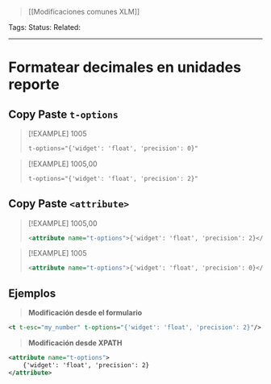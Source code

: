 > [[Modificaciones comunes XLM]]

Tags: 
Status: 
Related: 

___
# Formatear decimales en unidades reporte
## Copy Paste `t-options`

> [!EXAMPLE] 1005
> ```xml
>t-options="{'widget': 'float', 'precision': 0}"
>``` 

> [!EXAMPLE] 1005,00
> ```xml
>t-options="{'widget': 'float', 'precision': 2}"
>``` 

## Copy Paste `<attribute>`

> [!EXAMPLE] 1005,00
> ```xml
> <attribute name="t-options">{'widget': 'float', 'precision': 2}</attribute>
> ``` 

> [!EXAMPLE] 1005
> ```xml
><attribute name="t-options">{'widget': 'float', 'precision': 0}</attribute>
>``` 

## Ejemplos
> **Modificación desde el formulario**
```xml
<t t-esc="my_number" t-options="{'widget': 'float', 'precision': 2}"/>
```

> **Modificación desde XPATH**
```xml
<attribute name="t-options">  
	{'widget': 'float', 'precision': 2}
</attribute>
```

